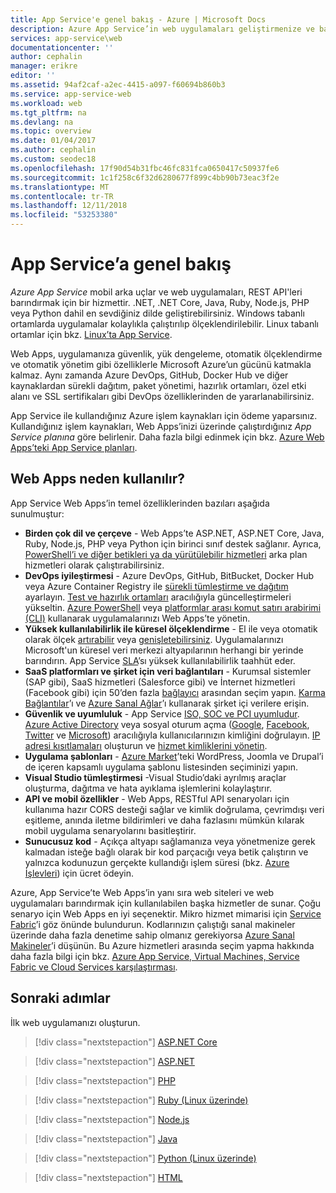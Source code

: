 ```yaml
---
title: App Service'e genel bakış - Azure | Microsoft Docs
description: Azure App Service’in web uygulamaları geliştirmenize ve barındırmanıza nasıl yardımcı olabileceğini öğrenin.
services: app-service\web
documentationcenter: ''
author: cephalin
manager: erikre
editor: ''
ms.assetid: 94af2caf-a2ec-4415-a097-f60694b860b3
ms.service: app-service-web
ms.workload: web
ms.tgt_pltfrm: na
ms.devlang: na
ms.topic: overview
ms.date: 01/04/2017
ms.author: cephalin
ms.custom: seodec18
ms.openlocfilehash: 17f90d54b31fbc46fc831fca0650417c50937fe6
ms.sourcegitcommit: 1c1f258c6f32d6280677f899c4bb90b73eac3f2e
ms.translationtype: MT
ms.contentlocale: tr-TR
ms.lasthandoff: 12/11/2018
ms.locfileid: "53253380"
---
```

# <a name="app-service-overview"></a>App Service’a genel bakış

*Azure App Service* mobil arka uçlar ve web uygulamaları, REST API'leri barındırmak için bir hizmettir. .NET, .NET Core, Java, Ruby, Node.js, PHP veya Python dahil en sevdiğiniz dilde geliştirebilirsiniz. Windows tabanlı ortamlarda uygulamalar kolaylıkla çalıştırılıp ölçeklendirilebilir. Linux tabanlı ortamlar için bkz. [Linux’ta App Service](containers/app-service-linux-intro.md). 

Web Apps, uygulamanıza güvenlik, yük dengeleme, otomatik ölçeklendirme ve otomatik yönetim gibi özelliklerle Microsoft Azure’un gücünü katmakla kalmaz. Aynı zamanda Azure DevOps, GitHub, Docker Hub ve diğer kaynaklardan sürekli dağıtım, paket yönetimi, hazırlık ortamları, özel etki alanı ve SSL sertifikaları gibi DevOps özelliklerinden de yararlanabilirsiniz. 

App Service ile kullandığınız Azure işlem kaynakları için ödeme yaparsınız. Kullandığınız işlem kaynakları, Web Apps’inizi üzerinde çalıştırdığınız _App Service planına_ göre belirlenir. Daha fazla bilgi edinmek için bkz. [Azure Web Apps’teki App Service planları](azure-web-sites-web-hosting-plans-in-depth-overview.md).

## <a name="why-use-web-apps"></a>Web Apps neden kullanılır?

App Service Web Apps’in temel özelliklerinden bazıları aşağıda sunulmuştur:

* **Birden çok dil ve çerçeve** - Web Apps’te ASP.NET, ASP.NET Core, Java, Ruby, Node.js, PHP veya Python için birinci sınıf destek sağlanır. Ayrıca, [PowerShell’i ve diğer betikleri ya da yürütülebilir hizmetleri](web-sites-create-web-jobs.md) arka plan hizmetleri olarak çalıştırabilirsiniz.
* **DevOps iyileştirmesi** - Azure DevOps, GitHub, BitBucket, Docker Hub veya Azure Container Registry ile [sürekli tümleştirme ve dağıtım](app-service-continuous-deployment.md) ayarlayın. [Test ve hazırlık ortamları](web-sites-staged-publishing.md) aracılığıyla güncelleştirmeleri yükseltin. [Azure PowerShell](/powershell/azureps-cmdlets-docs) veya [platformlar arası komut satırı arabirimi (CLI)](/cli/azure/install-azure-cli) kullanarak uygulamalarınızı Web Apps’te yönetin.
* **Yüksek kullanılabilirlik ile küresel ölçeklendirme** - El ile veya otomatik olarak ölçek [artırabilir](web-sites-scale.md) veya [genişletebilirsiniz](../monitoring-and-diagnostics/insights-how-to-scale.md). Uygulamalarınızı Microsoft'un küresel veri merkezi altyapılarının herhangi bir yerinde barındırın. App Service [SLA](https://azure.microsoft.com/support/legal/sla/app-service/)’sı yüksek kullanılabilirlik taahhüt eder.
* **SaaS platformları ve şirket için veri bağlantıları** - Kurumsal sistemler (SAP gibi), SaaS hizmetleri (Salesforce gibi) ve İnternet hizmetleri (Facebook gibi) için 50’den fazla [bağlayıcı](../connectors/apis-list.md) arasından seçim yapın. [Karma Bağlantılar](app-service-hybrid-connections.md)’ı ve [Azure Sanal Ağlar](web-sites-integrate-with-vnet.md)’ı kullanarak şirket içi verilere erişin.
* **Güvenlik ve uyumluluk** - App Service [ISO, SOC ve PCI uyumludur](https://www.microsoft.com/en-us/trustcenter). [Azure Active Directory](app-service-mobile-how-to-configure-active-directory-authentication.md) veya sosyal oturum açma ([Google](app-service-mobile-how-to-configure-google-authentication.md), [Facebook](app-service-mobile-how-to-configure-facebook-authentication.md), [Twitter](app-service-mobile-how-to-configure-twitter-authentication.md) ve [Microsoft](app-service-mobile-how-to-configure-microsoft-authentication.md)) aracılığıyla kullanıcılarınızın kimliğini doğrulayın. [IP adresi kısıtlamaları](app-service-ip-restrictions.md) oluşturun ve [hizmet kimliklerini yönetin](app-service-managed-service-identity.md).
* **Uygulama şablonları** - [Azure Market](https://azure.microsoft.com/marketplace/)’teki WordPress, Joomla ve Drupal’i de içeren kapsamlı uygulama şablonu listesinden seçiminizi yapın.
* **Visual Studio tümleştirmesi** -Visual Studio’daki ayrılmış araçlar oluşturma, dağıtma ve hata ayıklama işlemlerini kolaylaştırır.
* **API ve mobil özellikler** - Web Apps, RESTful API senaryoları için kullanıma hazır CORS desteği sağlar ve kimlik doğrulama, çevrimdışı veri eşitleme, anında iletme bildirimleri ve daha fazlasını mümkün kılarak mobil uygulama senaryolarını basitleştirir.
* **Sunucusuz kod** - Açıkça altyapı sağlamanıza veya yönetmenize gerek kalmadan isteğe bağlı olarak bir kod parçacığı veya betik çalıştırın ve yalnızca kodunuzun gerçekte kullandığı işlem süresi (bkz. [Azure İşlevleri](/azure/azure-functions/)) için ücret ödeyin.

Azure, App Service’te Web Apps’in yanı sıra web siteleri ve web uygulamaları barındırmak için kullanılabilen başka hizmetler de sunar. Çoğu senaryo için Web Apps en iyi seçenektir.  Mikro hizmet mimarisi için [Service Fabric](https://azure.microsoft.com/documentation/services/service-fabric)’i göz önünde bulundurun. Kodlarınızın çalıştığı sanal makineler üzerinde daha fazla denetime sahip olmanız gerekiyorsa [Azure Sanal Makineler](https://azure.microsoft.com/documentation/services/virtual-machines/)’i düşünün. Bu Azure hizmetleri arasında seçim yapma hakkında daha fazla bilgi için bkz. [Azure App Service, Virtual Machines, Service Fabric ve Cloud Services karşılaştırması](choose-web-site-cloud-service-vm.md).

## <a name="next-steps"></a>Sonraki adımlar

İlk web uygulamanızı oluşturun.

> [!div class="nextstepaction"]
> [ASP.NET Core](app-service-web-get-started-dotnet.md)

> [!div class="nextstepaction"]
> [ASP.NET](app-service-web-get-started-dotnet-framework.md)

> [!div class="nextstepaction"]
> [PHP](app-service-web-get-started-php.md)

> [!div class="nextstepaction"]
> [Ruby (Linux üzerinde)](containers/quickstart-ruby.md)

> [!div class="nextstepaction"]
> [Node.js](app-service-web-get-started-nodejs.md)

> [!div class="nextstepaction"]
> [Java](app-service-web-get-started-java.md)

> [!div class="nextstepaction"]
> [Python (Linux üzerinde)](containers/quickstart-python.md)

> [!div class="nextstepaction"]
> [HTML](app-service-web-get-started-html.md)
